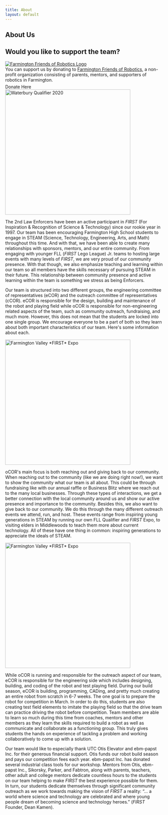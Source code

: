 ```yaml
---
title: About
layout: default
---
```

<style>
#donation-box {
	display: none; /* Don't worry, it's made visible by the JS */
	height: 5px;
	margin-top: -7.5px;
	color: #020579;
	background-color: #020579;
	border: none;
	border-radius: 2px;
}

</style>

## About Us

<!-- <a target=_blank href="http://www.farmingtonfor.org"></a> -->

<hr id="donation-box">
<div class="info-box">
  <h2>Would you like to support the team?</h2>
  <div id="container1">
    <a target=_blank href="http://www.farmingtonfor.org"><img id="logo" alt="Farmington Friends of Robotics Logo" src="{{ site.url }}/assets/img/sponsors/ffor-logo.png"></a>
    <div id="container2">
      <div style="margin-bottom:5px;">You can support us by donating to <a href="http://www.farmingtonfor.org">Farmington Friends of Robotics</a>, a non-profit organization consisting of parents, mentors, and supporters of robotics in Farmington.</div>
      <div style="margin-top:5px;">Donate Here</div>
    </div>
  </div>
</div>

<img src="/assets/img/about/waterbury2020.jpg" alt="Waterbury Qualifier 2020" style="width:400px;" class="float-left stay">

The 2nd Law Enforcers have been an active participant in *FIRST* (For Inspiration & Recognition of Science & Technology) since our rookie year in 1997. Our team has been encouraging Farmington High School students to engage in STEAM (Science, Technology, Engineering, Arts, and Math) throughout this time. And with that, we have been able to create many relationships with sponsors, mentors, and our entire community. From engaging with younger FLL (*FIRST* Lego League) Jr. teams to hosting large events with many levels of *FIRST*, we are very proud of our community presence. With that though, we also emphasize teaching and learning within our team so all members have the skills necessary of pursuing STEAM in their future. This relationship between community presence and active learning within the team is something we stress as being Enforcers.

Our team is structured into two different groups, the engineering committee of representatives (eCOR) and the outreach committee of representatives (cCOR). eCOR is responsible for the design, building and maintenance of the robot and playing field while oCOR is responsible for non-engineering related aspects of the team, such as community outreach, fundraising, and much more. However, this does not mean that the students are locked into one single group. We encourage everyone to be a part of both so they learn about both important characteristics of our team. Here's some information about each.

<img src="/assets/img/about/expo2020.jpg" alt="Farmington Valley *FIRST* Expo" style="width:400px;" class="float-right stay">

oCOR's main focus is both reaching out and giving back to our community. When reaching out to the community (like we are doing right now!), we want to show the community what our team is all about. This could be through fundraising like with our annual raffle or Business Blitz where we reach out to the many local businesses. Through these types of interactions, we get a better connection with the local community around us and show our active presence and importance to the community. Besides this, we also want to give back to our community. We do this through the many different outreach events we attend, run, and host. These events range from inspiring young generations in STEAM by running our own FLL Qualifier and *FIRST* Expo, to visiting elders in Middlewoods to teach them more about current technology. All of these have one thing in common: inspiring generations to appreciate the ideals of STEAM.

<img src="/assets/img/about/workingOnRobot.jpg" alt="Farmington Valley *FIRST* Expo" style="width:400px;" class="float-left stay">

While oCOR is running and responsible for the outreach aspect of our team, eCOR is responsible for the engineering side which includes designing, building, and coding of the robot and test playing field. During our build season, eCOR is building, programming, CADing, and pretty much creating an entire robot from scratch in 6-7 weeks. The one goal is to prepare the robot for competition in March. In order to do this, students are also creating test field elements to imitate the playing field so that the drive team can practice driving the robot before competition. Team members are able to learn so much during this time from coaches, mentors and other members as they learn the skills required to build a robot as well as communicate and collaborate as a functioning group. This truly gives students the hands on experience of tackling a problem and working collaboratively to come up with a solution.

Our team would like to especially thank UTC Otis Elevator and ebm-papst Inc. for their generous financial support. Otis funds our robot build season and pays our competition fees each year. ebm-papst Inc. has donated several industrial class tools for our workshop. Mentors from Otis, ebm-papst Inc., Sikorsky, Parker, and Fabtron, along with parents, teachers, other adult and college mentors dedicate countless hours to the students on our team helping to make *FIRST* the best experience possible for them. In turn, our students dedicate themselves through significant community outreach as we work towards making the vision of *FIRST* a reality: “… a world where science and technology are celebrated and where young people dream of becoming science and technology heroes.” (*FIRST* Founder, Dean Kamen).
